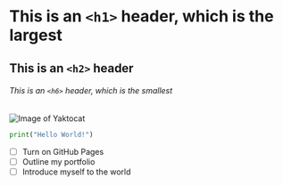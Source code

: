 # This is an `<h1>` header, which is the largest

## This is an `<h2>` header

###### This is an `<h6>` header, which is the smallest
![Image of Yaktocat](https://octodex.github.com/images/yaktocat.png)

``` python
print("Hello World!")
```
- [ ] Turn on GitHub Pages
- [ ] Outline my portfolio
- [ ] Introduce myself to the world
